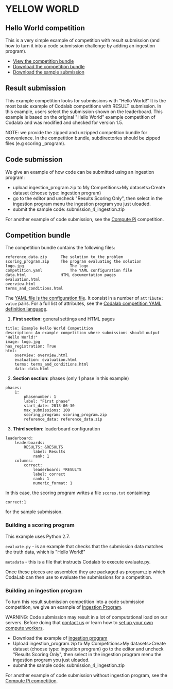 YELLOW WORLD
============

## Hello World competition

This is a very simple example of competition with result submission (and how to turn it into a code submission challenge by adding an ingestion program). 
* [View the competition bundle](https://github.com/codalab/competition-examples/tree/master/codalab/Yellow_world)
* [Download the competition bundle](https://github.com/codalab/competition-examples/blob/master/codalab/Yellow_world/yellow_world_competition_bundle.zip)
* [Download the sample submission](https://github.com/codalab/competition-examples/blob/master/codalab/Yellow_world/yellow_world_sample_submission.zip)


## Result submission

This example competition looks for submissions with "Hello World!"
It is the most basic example of Codalab competitions with RESULT submission.
In this example, users select the submission shown on the leaderboard.
This example is based on the original "Hello World" example competition of Codalab and was modified and checked for version 1.5.

NOTE: we provide the zipped and unzipped competition bundle for convenience. In the competition bundle, subdirectories should be zipped files (e.g scoring _program).

## Code submission

We give an example of how code can be submitted using an ingestion program:
* upload ingestion_program.zip to My Competitions>My datasets>Create dataset (choose type: ingestion program)
* go to the editor and uncheck "Results Scoring Only", then select in the ingestion program menu the ingestion program you just uloaded.
* submit the sample code: submission_4_ingestion.zip

For another example of code submission, see the [Compute Pi](https://github.com/codalab/competition-examples/tree/master/codalab/Compute_pi) competition.

## Competition bundle

The competition bundle contains the following files:
```
reference_data.zip	    The solution to the problem
scoring_program.zip	    The program evaluating the solution
logo.jpg                    The logo
competition.yaml            The YAML configuration file
data.html	            HTML documentation pages	
evaluation.html		
overview.html	
terms_and_conditions.html
```

The [YAML file is the configuration file](https://github.com/codalab/competition-examples/blob/master/basic-competition-bundles/Yellow_world/yellow_world_competition_bundle/competition.yaml). It consist in a number of `attribute: value` pairs. For a full list of attributes, see the [Codalab competition YAML definition language](Organizer_Codalab-competition-YAML-definition-language).

1. **First section**: general settings and HTML pages
```
title: Example Hello World Competition
description: An example competition where submissions should output "Hello World!"
image: logo.jpg
has_registration: True
html:
    overview: overview.html
    evaluation: evaluation.html
    terms: terms_and_conditions.html
    data: data.html
```
2. **Section section**: phases (only 1 phase in this example)
```
phases:
    1:
        phasenumber: 1
        label: "First phase"
        start_date: 2013-06-30
        max_submissions: 100
        scoring_program: scoring_program.zip
        reference_data: reference_data.zip
```
3. **Third section**: leaderboard configuration
```
leaderboard:
    leaderboards:
        RESULTS: &RESULTS
            label: Results
            rank: 1
    columns:
        correct:
            leaderboard: *RESULTS
            label: correct
            rank: 1
            numeric_format: 1
```
In this case, the scoring program writes a file `scores.txt` containing:
```
correct:1
```
for the sample submission.

### Building a scoring program

This example uses Python 2.7.

`evaluate.py` - is an example that checks that the submission data matches the truth data, which is "Hello World!"

`metadata` - this is a file that instructs Codalab to execute evaluate.py.

Once these pieces are assembled they are packaged as program.zip which CodaLab can then use to evaluate the submissions for a competition.

### Building an ingestion program

To turn this result submission competition into a code submission competition, we give an example of [Ingestion Program](https://github.com/codalab/codalab/wiki/User_Building-an-Ingestion-Program-for-a-Competition).

WARNING: Code submission may result in a lot of computational load on our servers. Before doing that [contact us](mailto:codalab@chalearn.org) or learn how to [set up your own compute workers](https://github.com/codalab/codalab-competitions/wiki/User_Using-your-own-compute-workers).

* Download the example of [ingestion program](https://github.com/codalab/competition-examples/tree/master/basic-competition-bundles/Yellow_world/ingestion_program)
* Upload ingestion_program.zip to My Competitions>My datasets>Create dataset (choose type: ingestion program)
go to the editor and uncheck "Results Scoring Only", then select in the ingestion program menu the ingestion program you just uloaded.
* submit the sample code: submission_4_ingestion.zip

For another example of code submission without ingestion program, see the [Compute Pi competition](Example_compute_pi).
